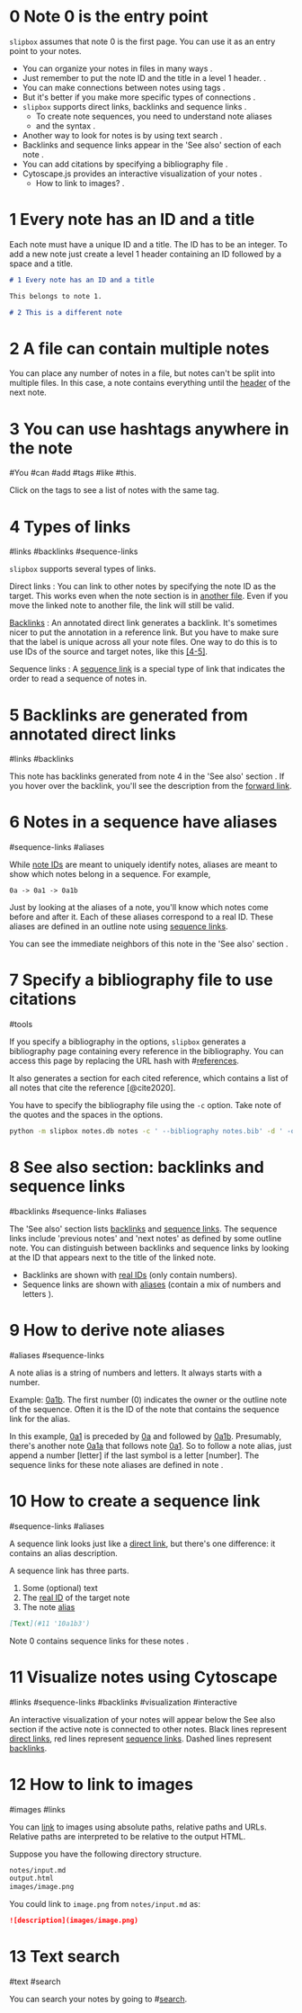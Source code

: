 # 0 Note 0 is the entry point

`slipbox` assumes that note 0 is the first page.
You can use it as an entry point to your notes.

- You can organize your notes in files in many ways [](#2 '0b').
- Just remember to put the note ID and the title in a level 1 header. [](#1 '0a').
- You can make connections between notes using tags [](#3 '0c').
- But it's better if you make more specific types of connections [](#4 '0a1').
- `slipbox` supports direct links, backlinks [](#5 '0a1a') and sequence links [](#6 '0a1b').
    + To create note sequences, you need to understand note aliases [](#9 '0a1b1')
    + and the syntax [](#10 '0a1b2').
- Another way to look for notes is by using text search [](#13 '0f').
- Backlinks and sequence links appear in the 'See also' section of each note [](#8 '0a2').
- You can add citations by specifying a bibliography file [](#7 '0d').
- Cytoscape.js provides an interactive visualization of your notes [](#11 '0e').
    + How to link to images? [](#12 '0e1').

# 1 Every note has an ID and a title

Each note must have a unique ID and a title.
The ID has to be an integer.
To add a new note just create a level 1 header containing an ID followed
by a space and a title.

```markdown
# 1 Every note has an ID and a title

This belongs to note 1.

# 2 This is a different note
```

# 2 A file can contain multiple notes

You can place any number of notes in a file, but notes can't be split
into multiple files.
In this case, a note contains everything until the [header][2-1] of the
next note.

[2-1]: #1 "Notes in a single file are separated by headers."

# 3 You can use hashtags anywhere in the note

#You #can #add #tags #like #this.

Click on the tags to see a list of notes with the same tag.

# 4 Types of links
#links #backlinks #sequence-links

`slipbox` supports several types of links.

Direct links
:   You can link to other notes by specifying the note ID as the target.
    This works even when the note section is in [another file](#2).
    Even if you move the linked note to another file, the link will
    still be valid.

[Backlinks](#5 "An annotated direct link generates a backlink.")
:   An annotated direct link generates a backlink.
    It's sometimes nicer to put the annotation in a reference link.
    But you have to make sure that the label is unique across all your
    note files.
    One way to do this is to use IDs of the source and target notes,
    like this [\[4-5\]][4-5].

Sequence links
:   A [sequence link](#6) is a special type of link that indicates the
    order to read a sequence of notes in.

[4-5]: #5 "This creates another backlink."

# 5 Backlinks are generated from annotated direct links
#links #backlinks

This note has backlinks generated from note 4 in the 'See also' section
[][5-8].
If you hover over the backlink, you'll see the description from the
[forward link](#4).

[5-8]: #8 "The See also section contains generated backlinks."

# 6 Notes in a sequence have aliases
#sequence-links #aliases

While [note IDs][6-1] are meant to uniquely identify notes,
aliases are meant to show which notes belong in a sequence.
For example,
```
0a -> 0a1 -> 0a1b
```

Just by looking at the aliases of a note, you'll know which notes come
before and after it.
Each of these aliases correspond to a real ID.
These aliases are defined in an outline note using
[sequence links](#10).

You can see the immediate neighbors of this note in the 'See also'
section [][6-8].

[6-1]: #1 "Notes can have alias IDs."
[6-8]: #8
    "The aliases of the sequence neighbors of a note appear in the
    See also section."

# 7 Specify a bibliography file to use citations
#tools

If you specify a bibliography in the options, `slipbox` generates a
bibliography page containing every reference in the bibliography.
You can access this page by replacing the URL hash with
\#[references](#references).

It also generates a section for each cited reference, which contains a
list of all notes that cite the reference [@cite2020].

You have to specify the bibliography file using the `-c` option.
Take note of the quotes and the spaces in the options.

```bash
python -m slipbox notes.db notes -c ' --bibliography notes.bib' -d ' -o notes.html'
```

# 8 See also section: backlinks and sequence links
#backlinks #sequence-links #aliases

The 'See also' section lists [backlinks][8-5] and [sequence links][8-6].
The sequence links include 'previous notes' and 'next notes' as defined
by some outline note.
You can distinguish between backlinks and sequence links by looking at
the ID that appears next to the title of the linked note.

-   Backlinks are shown with [real IDs](#1) (only contain numbers).
-   Sequence links are shown with [aliases](#6) (contain a mix of
    numbers and letters [](#9)).

[8-5]: #5 "Backlinks appear in the See also section."
[8-6]: #6 "Immediate neighbors appear in the See also section."

# 9 How to derive note aliases
#aliases #sequence-links

A note alias is a string of numbers and letters.
It always starts with a number.

Example: [0a1b](#6).
The first number (0) indicates the owner or the outline note of the
sequence.
Often it is the ID of the note that contains the sequence link for the
alias.

In this example, [0a1](#4) is preceded by [0a](#1) and followed by
[0a1b](#6).
Presumably, there's another note [0a1a](#5) that follows note [0a1](#4).
So to follow a note alias, just append a number \[letter\] if the last
symbol is a letter \[number\].
The sequence links for these note aliases are defined in note [](#0).

# 10 How to create a sequence link
#sequence-links #aliases

A sequence link looks just like a [direct link](#4),
but there's one difference: it contains an alias description.

A sequence link has three parts.

1. Some (optional) text
2. The [real ID](#1) of the target note
3. The note [alias][10-6]

```markdown
[Text](#11 '10a1b3')
```

Note 0 contains sequence links for these notes [](#0).

[10-6]: #6 "The note alias is used to annotate a sequence link."

# 11 Visualize notes using Cytoscape
#links #sequence-links #backlinks #visualization #interactive

An interactive visualization of your notes will appear below the See
also section if the active note is connected to other notes.
Black lines represent [direct links][11-4], red lines represent
[sequence links][11-10].
Dashed lines represent [backlinks][11-5].

[11-4]: #4 "Direct links appear as black lines in the interactive graph."
[11-5]: #5 "Backlinks appear as dashed lines in the interactive graph."
[11-10]: #10 "Sequence links appear as red lines in the interactive graph."

# 12 How to link to images
#images #links

You can [link](#4) to images using absolute paths, relative paths and
URLs.
Relative paths are interpreted to be relative to the output HTML.

Suppose you have the following directory structure.

```bash
notes/input.md
output.html
images/image.png
```

You could link to `image.png` from `notes/input.md` as:

```markdown
![description](images/image.png)
```

# 13 Text search
#text #search

You can search your notes by going to #[search](#search).

